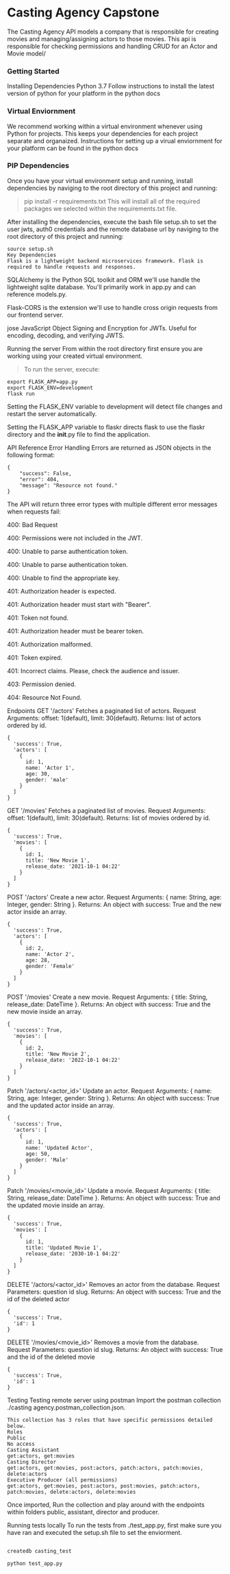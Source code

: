 # Casting Agency Capstone
The Casting Agency API models a company that is responsible for creating movies and managing/assigning actors to those movies. This api is responsible for checking permissions and handling CRUD for an Actor and Movie model/

### Getting Started
Installing Dependencies
Python 3.7
Follow instructions to install the latest version of python for your platform in the python docs

### Virtual Enviornment
We recommend working within a virtual environment whenever using Python for projects. This keeps your dependencies for each project separate and organaized. Instructions for setting up a virual enviornment for your platform can be found in the python docs

### PIP Dependencies
Once you have your virtual environment setup and running, install dependencies by naviging to the root directory of this project and running:

> pip install -r requirements.txt
This will install all of the required packages we selected within the requirements.txt file.

After installing the dependencies, execute the bash file setup.sh to set the user jwts, auth0 credentials and the remote database url by naviging to the root directory of this project and running:
```
source setup.sh
Key Dependencies
Flask is a lightweight backend microservices framework. Flask is required to handle requests and responses.
```
SQLAlchemy is the Python SQL toolkit and ORM we'll use handle the lightweight sqlite database. You'll primarily work in app.py and can reference models.py.

Flask-CORS is the extension we'll use to handle cross origin requests from our frontend server.

jose JavaScript Object Signing and Encryption for JWTs. Useful for encoding, decoding, and verifying JWTS.

Running the server
From within the root directory first ensure you are working using your created virtual environment.

> To run the server, execute:
```
export FLASK_APP=app.py
export FLASK_ENV=development
flask run
```
Setting the FLASK_ENV variable to development will detect file changes and restart the server automatically.

Setting the FLASK_APP variable to flaskr directs flask to use the flaskr directory and the __init__.py file to find the application.

API Reference
Error Handling
Errors are returned as JSON objects in the following format:
```
{
    "success": False, 
    "error": 404,
    "message": "Resource not found."
}
```
The API will return three error types with multiple different error messages when requests fail:

400: Bad Request

400: Permissions were not included in the JWT.

400: Unable to parse authentication token.

400: Unable to parse authentication token.

400: Unable to find the appropriate key.

401: Authorization header is expected.

401: Authorization header must start with "Bearer".

401: Token not found.

401: Authorization header must be bearer token.

401: Authorization malformed.

401: Token expired.

401: Incorrect claims. Please, check the audience and issuer.

403: Permission denied.

404: Resource Not Found.

Endpoints
GET '/actors'
Fetches a paginated list of actors.
Request Arguments: offset: 1(default), limit: 30(default).
Returns: list of actors ordered by id.
```
{
  'success': True,
  'actors': [
    {
      id: 1,
      name: 'Actor 1',
      age: 30,
      gender: 'male'
    }
  ]
}
```
GET '/movies'
Fetches a paginated list of movies.
Request Arguments: offset: 1(default), limit: 30(default).
Returns: list of movies ordered by id.
```
{
  'success': True,
  'movies': [
    {
      id: 1,
      title: 'New Movie 1',
      release_date: '2021-10-1 04:22'
    }
  ]
}
```
POST '/actors'
Create a new actor.
Request Arguments: { name: String, age: Integer, gender: String }.
Returns: An object with success: True and the new actor inside an array.
```
{
  'success': True,
  'actors': [
    {
      id: 2,
      name: 'Actor 2',
      age: 28,
      gender: 'Female'
    }
  ]
}
```
POST '/movies'
Create a new movie.
Request Arguments: { title: String, release_date: DateTime }.
Returns: An object with success: True and the new movie inside an array.
```
{
  'success': True,
  'movies': [
    {
      id: 2,
      title: 'New Movie 2',
      release_date: '2022-10-1 04:22'
    }
  ]
}
```
Patch '/actors/<actor_id>'
Update an actor.
Request Arguments: { name: String, age: Integer, gender: String }.
Returns: An object with success: True and the updated actor inside an array.
```
{
  'success': True,
  'actors': [
    {
      id: 1,
      name: 'Updated Actor',
      age: 50,
      gender: 'Male'
    }
  ]
}
```
Patch '/movies/<movie_id>'
Update a movie.
Request Arguments: { title: String, release_date: DateTime }.
Returns: An object with success: True and the updated movie inside an array.
```
{
  'success': True,
  'movies': [
    {
      id: 1,
      title: 'Updated Movie 1',
      release_date: '2030-10-1 04:22'
    }
  ]
}
```
DELETE '/actors/<actor_id>'
Removes an actor from the database.
Request Parameters: question id slug.
Returns: An object with success: True and the id of the deleted actor
```
{
  'success': True,
  'id': 1
}
```
DELETE '/movies/<movie_id>'
Removes a movie from the database.
Request Parameters: question id slug.
Returns: An object with success: True and the id of the deleted movie
```
{
  'success': True,
  'id': 1
}
```
Testing
Testing remote server using postman
Import the postman collection ./casting agency.postman_collection.json.

```
This collection has 3 roles that have specific permissions detailed below.
Roles
Public
No access
Casting Assistant
get:actors, get:movies
Casting Director
get:actors, get:movies, post:actors, patch:actors, patch:movies, delete:actors
Executive Producer (all permissions)
get:actors, get:movies, post:actors, post:movies, patch:actors, patch:movies, delete:actors, delete:movies
```
Once imported, Run the collection and play around with the endpoints within folders public, assistant, director and producer.

Running tests locally
To run the tests from ./test_app.py, first make sure you have ran and executed the setup.sh file to set the enviorment.
``` 1

createdb casting_test

python test_app.py
```